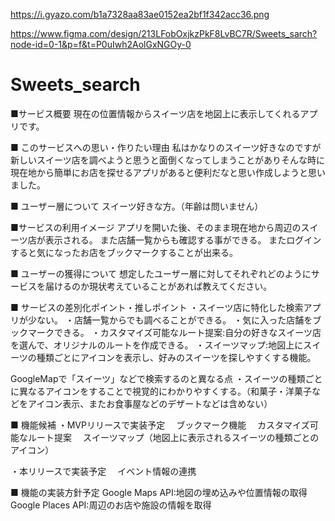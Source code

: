 
https://i.gyazo.com/b1a7328aa83ae0152ea2bf1f342acc36.png


https://www.figma.com/design/213LFobOxjkzPkF8LvBC7R/Sweets_sarch?node-id=0-1&p=f&t=P0uIwh2AolGxNGOy-0
# Sweets_search
■サービス概要
現在の位置情報からスイーツ店を地図上に表示してくれるアプリです。

■ このサービスへの思い・作りたい理由
私はかなりのスイーツ好きなのですが新しいスイーツ店を調べようと思うと面倒くなってしまうことがありそんな時に現在地から簡単にお店を探せるアプリがあると便利だなと思い作成しようと思いました。

■ ユーザー層について
スイーツ好きな方。（年齢は問いません）

■サービスの利用イメージ
アプリを開いた後、そのまま現在地から周辺のスイーツ店が表示される。
また店舗一覧からも確認する事ができる。
またログインすると気になったお店をブックマークすることが出来る。

■ ユーザーの獲得について
想定したユーザー層に対してそれぞれどのようにサービスを届けるのか現状考えていることがあれば教えてください。

■ サービスの差別化ポイント・推しポイント
・スイーツ店に特化した検索アプリが少ない。
・店舗一覧からでも調べることができる。
・気に入った店舗をブックマークできる。
・カスタマイズ可能なルート提案:自分の好きなスイーツ店を選んで、オリジナルのルートを作成できる。
・スイーツマップ:地図上にスイーツの種類ごとにアイコンを表示し、好みのスイーツを探しやすくする機能。

GoogleMapで「スイーツ」などで検索するのと異なる点
・スイーツの種類ごとに異なるアイコンをすることで視覚的にわかりやすくする。（和菓子・洋菓子などをアイコン表示、またお食事屋などのデザートなどは含めない）

■ 機能候補
・MVPリリースで実装予定
　ブックマーク機能
　カスタマイズ可能なルート提案
　スイーツマップ（地図上に表示されるスイーツの種類ごとのアイコン）

・本リリースで実装予定
　イベント情報の連携

■ 機能の実装方針予定
Google Maps API:地図の埋め込みや位置情報の取得
Google Places API:周辺のお店や施設の情報を取得

